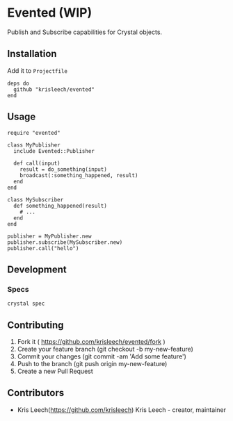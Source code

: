 # Evented (WIP)

Publish and Subscribe capabilities for Crystal objects.

## Installation

Add it to `Projectfile`

```crystal
deps do
  github "krisleech/evented"
end
```

## Usage

```crystal
require "evented"

class MyPublisher
  include Evented::Publisher

  def call(input)
    result = do_something(input)
    broadcast(:something_happened, result)
  end
end

class MySubscriber
  def something_happened(result)
    # ...
  end
end

publisher = MyPublisher.new
publisher.subscribe(MySubscriber.new)
publisher.call("hello")
```

## Development

### Specs

```
crystal spec
```

## Contributing

1. Fork it ( https://github.com/krisleech/evented/fork )
2. Create your feature branch (git checkout -b my-new-feature)
3. Commit your changes (git commit -am 'Add some feature')
4. Push to the branch (git push origin my-new-feature)
5. Create a new Pull Request

## Contributors

- Kris Leech(https://github.com/krisleech) Kris Leech - creator, maintainer
